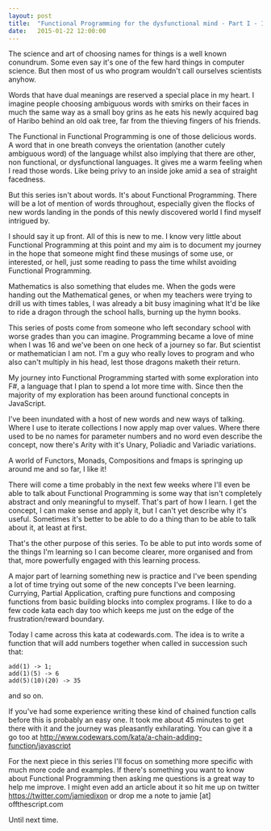 ```yaml
---
layout: post
title:  "Functional Programming for the dysfunctional mind - Part I - Introduction"
date:   2015-01-22 12:00:00
---
```


The science and art of choosing names for things is a well known conundrum. Some even say it's one of the few hard things in computer science. But then most of us who program wouldn't call ourselves scientists anyhow.

Words that have dual meanings are reserved a special place in my heart. I imagine people choosing ambiguous words with smirks on their faces in much the same way as a small boy grins as he eats his newly acquired bag of Haribo behind an old oak tree, far from the thieving fingers of his friends.

The Functional in Functional Programming is one of those delicious words. A word that in one breath conveys the orientation (another cutely ambiguous word) of the language whilst also implying that there are other, non functional, or dysfunctional languages. It gives me a warm feeling when I read those words. Like being privy to an inside joke amid a sea of straight facedness.

But this series isn't about words. It's about Functional Programming. There will be a lot of mention of words throughout, especially given the flocks of new words landing in the ponds of this newly discovered world I find myself intrigued by.

I should say it up front. All of this is new to me. I know very little about Functional Programming at this point and my aim is to document my journey in the hope that someone might find these musings of some use, or interested, or hell, just some reading to pass the time whilst avoiding Functional Programming.

Mathematics is also something that eludes me. When the gods were handing out the Mathematical genes, or when my teachers were trying to drill us with times tables, I was already a bit busy imagining what It'd be like to ride a dragon through the school halls, burning up the hymn books.

This series of posts come from someone who left secondary school with worse grades than you can imagine. Programming became a love of mine when I was 16 and we've been on one heck of a journey so far. But scientist or mathematician I am not. I'm a guy who really loves to program and who also can't multiply in his head, lest those dragons maketh their return.

My journey into Functional Programming started with some exploration into F#, a language that I plan to spend a lot more time with. Since then the majority of my exploration has been around functional concepts in JavaScript.

I've been inundated with a host of new words and new ways of talking. Where I use to iterate collections I now apply map over values. Where there used to be no names for parameter numbers and no word even describe the concept, now there's Arity with it's Unary, Poliadic and Variadic variations.

A world of Functors, Monads, Compositions and fmaps is springing up around me and so far, I like it!

There will come a time probably in the next few weeks where I'll even be able to talk about Functional Programming is some way that isn't completely abstract and only meaningful to myself. That's part of how I learn. I get the concept, I can make sense and apply it, but I can't yet describe why it's useful. Sometimes it's better to be able to do a thing than to be able to talk about it, at least at first.

That's the other purpose of this series. To be able to put into words some of the things I'm learning so I can become clearer, more organised and from that, more powerfully engaged with this learning process.

A major part of learning something new is practice and I've been spending a lot of time trying out some of the new concepts I've been learning. Currying, Partial Application, crafting pure functions and composing functions from basic building blocks into complex programs. I like to do a few code kata each day too which keeps me just on the edge of the frustration/reward boundary.

Today I came across this kata at codewards.com. The idea is to write a function that will add numbers together when called in succession such that:

```
add(1) -> 1;
add(1)(5) -> 6
add(5)(10)(20) -> 35
```

and so on.

If you've had some experience writing these kind of chained function calls before this is probably an easy one. It took me about 45 minutes to get there with it and the journey was pleasantly exhilarating.
You can give it a go too at http://www.codewars.com/kata/a-chain-adding-function/javascript

For the next piece in this series I'll focus on something more specific with much more code and examples. If there's something you want to know about Functional Programming then asking me questions is a great way to help me improve. I might even add an article about it so hit me up on twitter https://twitter.com/jamiedixon or drop me a note to jamie [at] offthescript.com

Until next time.